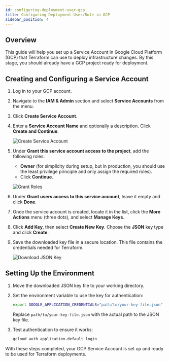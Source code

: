 ```yaml
---
id: configuring-deployment-user-gcp
title: Configuring Deployment User/Role in GCP
sidebar_position: 4
---
```


## Overview

This guide will help you set up a Service Account in Google Cloud Platform (GCP) that Terraform can use to deploy infrastructure changes. By this stage, you should already have a GCP project ready for deployment.

## Creating and Configuring a Service Account

1. Log in to your GCP account.
2. Navigate to the **IAM & Admin** section and select **Service Accounts** from the menu.
3. Click **Create Service Account**.
4. Enter a **Service Account Name** and optionally a description. Click **Create and Continue**.

   ![Create Service Account](/img/projects/devsecops-pipeline-gcp/setup/create_service_account.png)

5. Under **Grant this service account access to the project**, add the following roles:

   - **Owner** (for simplicity during setup, but in production, you should use the least privilege principle and only assign the required roles).
   - Click **Continue**.

   ![Grant Roles](/img/projects/devsecops-pipeline-gcp/setup/grant_roles.png)

6. Under **Grant users access to this service account**, leave it empty and click **Done**.

7. Once the service account is created, locate it in the list, click the **More Actions** menu (three dots), and select **Manage Keys**.
8. Click **Add Key**, then select **Create New Key**. Choose the **JSON** key type and click **Create**.
9. Save the downloaded key file in a secure location. This file contains the credentials needed for Terraform.

   ![Download JSON Key](/img/projects/devsecops-pipeline-gcp/setup/download_json_key.png)

## Setting Up the Environment

1. Move the downloaded JSON key file to your working directory.
2. Set the environment variable to use the key for authentication:

   ```bash
   export GOOGLE_APPLICATION_CREDENTIALS="path/to/your-key-file.json"
   ```

   Replace `path/to/your-key-file.json` with the actual path to the JSON key file.

3. Test authentication to ensure it works:

   ```bash
   gcloud auth application-default login
   ```

With these steps completed, your GCP Service Account is set up and ready to be used for Terraform deployments.
